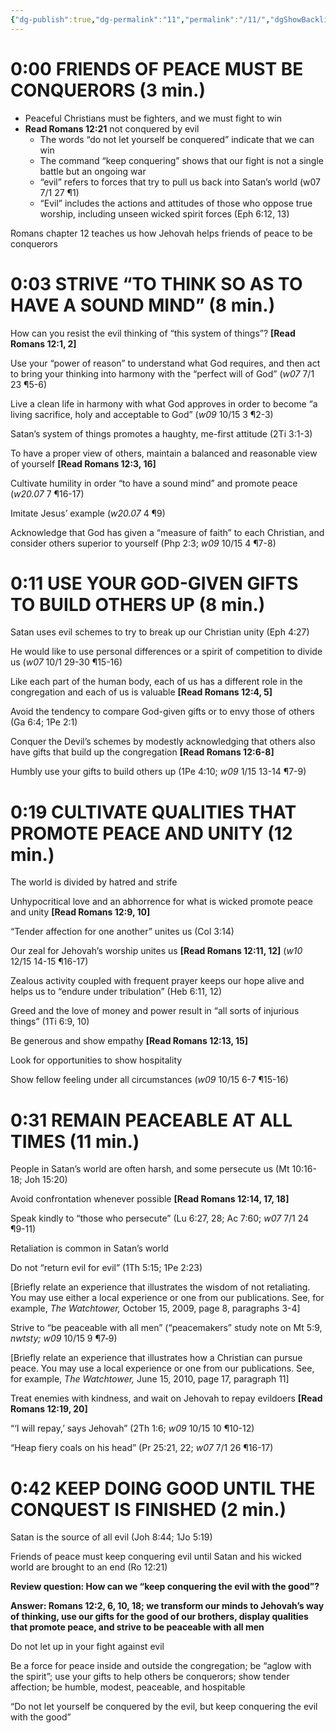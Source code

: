 ```yaml
---
{"dg-publish":true,"dg-permalink":"11","permalink":"/11/","dgShowBacklinks":false}
---
```



# 0:00 FRIENDS OF PEACE MUST BE CONQUERORS (3 min.)

- Peaceful Christians must be fighters, and we must fight to win 
- **Read Romans 12:21** not conquered by evil
   - The words “do not let yourself be conquered” indicate that we can win 
   - The command “keep conquering” shows that our fight is not a single battle but an ongoing war
   - “evil” refers to forces that try to pull us back into Satan’s world (w07 7/1 27 ¶1)
   - “Evil” includes the actions and attitudes of those who oppose true worship, including unseen wicked spirit forces (Eph 6:12, 13)

Romans chapter 12 teaches us how Jehovah helps friends of peace to be conquerors

# 0:03 STRIVE “TO THINK SO AS TO HAVE A SOUND MIND” (8 min.)

How can you resist the evil thinking of “this system of things”? 
**[Read Romans 12:1, 2]**

Use your “power of reason” to understand what God requires, and then act to bring your thinking into harmony with the “perfect will of God” (_w07_ 7/1 23 ¶5-6)

Live a clean life in harmony with what God approves in order to become “a living sacrifice, holy and acceptable to God” (_w09_ 10/15 3 ¶2-3)

Satan’s system of things promotes a haughty, me-first attitude (2Ti 3:1-3)

To have a proper view of others, maintain a balanced and reasonable view of yourself **[Read Romans 12:3, 16]**

Cultivate humility in order “to have a sound mind” and promote peace (_w20.07_ 7 ¶16-17)

Imitate Jesus’ example (_w20.07_ 4 ¶9)

Acknowledge that God has given a “measure of faith” to each Christian, and consider others superior to yourself (Php 2:3; _w09_ 10/15 4 ¶7-8)

# 0:11 USE YOUR GOD-GIVEN GIFTS TO BUILD OTHERS UP (8 min.)

Satan uses evil schemes to try to break up our Christian unity (Eph 4:27)

He would like to use personal differences or a spirit of competition to divide us (_w07_ 10/1 29-30 ¶15-16)

Like each part of the human body, each of us has a different role in the congregation and each of us is valuable **[Read Romans 12:4, 5]**

Avoid the tendency to compare God-given gifts or to envy those of others (Ga 6:4; 1Pe 2:1)

Conquer the Devil’s schemes by modestly acknowledging that others also have gifts that build up the congregation **[Read Romans 12:6-8]**

Humbly use your gifts to build others up (1Pe 4:10; _w09_ 1/15 13-14 ¶7-9)

# 0:19 CULTIVATE QUALITIES THAT PROMOTE PEACE AND UNITY (12 min.)

The world is divided by hatred and strife

Unhypocritical love and an abhorrence for what is wicked promote peace and unity **[Read Romans 12:9, 10]**

“Tender affection for one another” unites us (Col 3:14)

Our zeal for Jehovah’s worship unites us **[Read Romans 12:11, 12]** (_w10_ 12/15 14-15 ¶16-17)

Zealous activity coupled with frequent prayer keeps our hope alive and helps us to “endure under tribulation” (Heb 6:11, 12)

Greed and the love of money and power result in “all sorts of injurious things” (1Ti 6:9, 10)

Be generous and show empathy **[Read Romans 12:13, 15]**

Look for opportunities to show hospitality

Show fellow feeling under all circumstances (_w09_ 10/15 6-7 ¶15-16)

# 0:31 REMAIN PEACEABLE AT ALL TIMES (11 min.)

People in Satan’s world are often harsh, and some persecute us (Mt 10:16-18; Joh 15:20)

Avoid confrontation whenever possible **[Read Romans 12:14, 17, 18]**

Speak kindly to “those who persecute” (Lu 6:27, 28; Ac 7:60; _w07_ 7/1 24 ¶9-11)

Retaliation is common in Satan’s world

Do not “return evil for evil” (1Th 5:15; 1Pe 2:23)

[Briefly relate an experience that illustrates the wisdom of not retaliating. You may use either a local experience or one from our publications. See, for example, _The Watchtower,_ October 15, 2009, page 8, paragraphs 3-4]

Strive to “be peaceable with all men” (“peacemakers” study note on Mt 5:9, _nwtsty;_ _w09_ 10/15 9 ¶7‑9)

[Briefly relate an experience that illustrates how a Christian can pursue peace. You may use a local experience or one from our publications. See, for example, _The Watchtower,_ June 15, 2010, page 17, paragraph 11]

Treat enemies with kindness, and wait on Jehovah to repay evildoers **[Read Romans 12:19, 20]**

“‘I will repay,’ says Jehovah” (2Th 1:6; _w09_ 10/15 10 ¶10-12)

“Heap fiery coals on his head” (Pr 25:21, 22; _w07_ 7/1 26 ¶16-17)

# 0:42 KEEP DOING GOOD UNTIL THE CONQUEST IS FINISHED (2 min.)

Satan is the source of all evil (Joh 8:44; 1Jo 5:19)

Friends of peace must keep conquering evil until Satan and his wicked world are brought to an end (Ro 12:21)

**Review question: How can we “keep conquering the evil with the good”?**

**Answer: Romans 12:2, 6, 10, 18; we transform our minds to Jehovah’s way of thinking, use our gifts for the good of our brothers, display qualities that promote peace, and strive to be peaceable with all men**

Do not let up in your fight against evil

Be a force for peace inside and outside the congregation; be “aglow with the spirit”; use your gifts to help others be conquerors; show tender affection; be humble, modest, peaceable, and hospitable

“Do not let yourself be conquered by the evil, but keep conquering the evil with the good”

